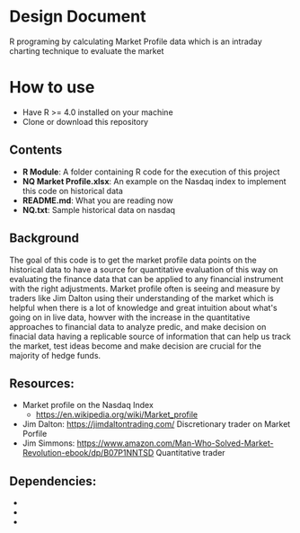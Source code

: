 # Design Document
R programing by calculating Market Profile data which is an intraday charting technique to evaluate the market

# How to use
* Have R >= 4.0 installed on your machine
* Clone or download this repository

## Contents
* __R Module__: A folder containing R code for the execution of this project
* __NQ Market Profile.xlsx__: An example on the Nasdaq index to implement this code on historical data
* __README.md__: What you are reading now
* __NQ.txt__: Sample historical data on nasdaq


## Background

 The goal of this code is to get the market profile data points on the historical data to have a source for quantitative evaluation of this way on evaluating the finance data that can be applied to any financial instrument with the right adjustments. Market profile often is seeing and measure by traders like Jim Dalton using their understanding of the market which is helpful when there is a lot of knowledge and great intuition about what's going on in live data, howver with the increase in the quantitative approaches to financial data to analyze predic, and make decision on finacial data having a replicable source of information that can help us track the market, test ideas become and make decision are crucial for the majority of hedge funds.
 
## Resources:
* Market profile on the Nasdaq Index
  * https://en.wikipedia.org/wiki/Market_profile
* Jim Dalton: https://jimdaltontrading.com/ Discretionary trader on Market Porfile
* Jim Simmons: https://www.amazon.com/Man-Who-Solved-Market-Revolution-ebook/dp/B07P1NNTSD Quantitative trader

## Dependencies:
*
*
*

 
